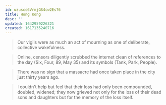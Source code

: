 ```yaml
---
id: uzuscc6VrmjGS4cw2Es76
title: Hong Kong
desc: ''
updated: 1642959226321
created: 1617135240716
---
```



>Our vigils were as much an act of mourning as one of deliberate,
>collective wakefulness.

>Online, censors diligently scrubbed the internet clean of references
>to the day (Six, Four, 89, May 35) and its symbols (Tank, Park, People).

>There was no sign that a massacre had once taken place in the city just
>thirty years ago.

>I couldn't help but feel that their loss had only been compounded,
>doubled, widened; they now grieved not only for the loss of their dead
>sons and daughters but for the memory of the loss itself.
